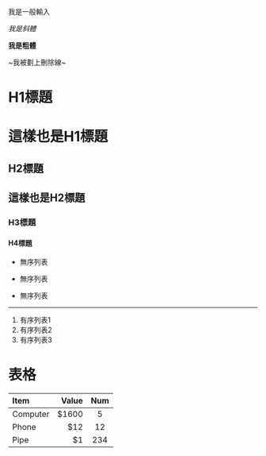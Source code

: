 我是一般輸入

*我是斜體*

**我是粗體**

~我被劃上刪除線~

# H1標題

這樣也是H1標題
===

## H2標題

這樣也是H2標題
---

### H3標題
#### H4標題


* 無序列表
+ 無序列表
- 無序列表

***

1. 有序列表1
2. 有序列表2
3. 有序列表3


# 表格
| Item     | Value | Num   |
| :------- | ----: | :---: |
| Computer | $1600 |  5    |
| Phone    | $12   |  12   |
| Pipe     | $1    |  234  |
